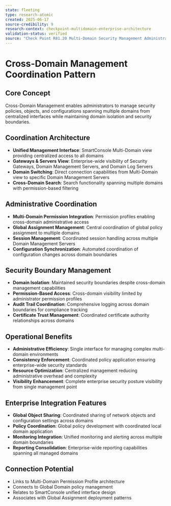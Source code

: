 ```yaml
---
state: fleeting
type: research-atomic
created: 2025-06-17
source-credibility: 9
research-context: checkpoint-multidomain-enterprise-architecture
validation-status: verified
source: "Check Point R81.20 Multi-Domain Security Management Administration Guide"
---
```


# Cross-Domain Management Coordination Pattern

## Core Concept
Cross-Domain Management enables administrators to manage security policies, objects, and configurations spanning multiple domains from centralized interfaces while maintaining domain isolation and security boundaries.

## Coordination Architecture
- **Unified Management Interface**: SmartConsole Multi-Domain view providing centralized access to all domains
- **Gateways & Servers View**: Enterprise-wide visibility of Security Gateways, Domain Management Servers, and Domain Log Servers
- **Domain Switching**: Direct connection capabilities from Multi-Domain view to specific Domain Management Servers
- **Cross-Domain Search**: Search functionality spanning multiple domains with permission-based filtering

## Administrative Coordination
- **Multi-Domain Permission Integration**: Permission profiles enabling cross-domain administrative access
- **Global Assignment Management**: Central coordination of global policy assignment to multiple domains
- **Session Management**: Coordinated session handling across multiple Domain Management Servers
- **Configuration Synchronization**: Automated coordination of configuration changes across domain boundaries

## Security Boundary Management
- **Domain Isolation**: Maintained security boundaries despite cross-domain management capabilities
- **Permission-Based Access**: Cross-domain visibility limited by administrator permission profiles
- **Audit Trail Coordination**: Comprehensive logging across domain boundaries for compliance tracking
- **Certificate Trust Management**: Coordinated certificate authority relationships across domains

## Operational Benefits
- **Administrative Efficiency**: Single interface for managing complex multi-domain environments
- **Consistency Enforcement**: Coordinated policy application ensuring enterprise-wide security standards
- **Resource Optimization**: Centralized management reducing administrative overhead and complexity
- **Visibility Enhancement**: Complete enterprise security posture visibility from single management point

## Enterprise Integration Features
- **Global Object Sharing**: Coordinated sharing of network objects and configuration settings across domains
- **Policy Coordination**: Global policy development with coordinated local domain application
- **Monitoring Integration**: Unified monitoring and alerting across multiple domain boundaries
- **Reporting Consolidation**: Enterprise-wide reporting capabilities spanning all managed domains

## Connection Potential
- Links to Multi-Domain Permission Profile architecture
- Connects to Global Domain policy management
- Relates to SmartConsole unified interface design
- Associates with Global Assignment deployment patterns